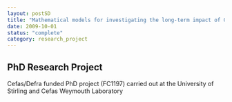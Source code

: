 ```yaml
---
layout: postSD
title: "Mathematical models for investigating the long-term impact of Gyrodactylus salaris infections on Atlantic salmon populations"
date: 2009-10-01
status: "complete"
category: research_project
---
```


## PhD Research Project

Cefas/Defra funded PhD project (FC1197) carried out at the University of Stirling and Cefas Weymouth Laboratory
